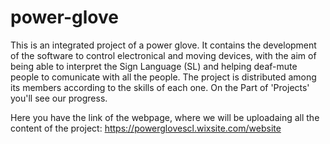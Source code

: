 # power-glove
This is an integrated project of a power glove. It contains the development of the software to control electronical and moving devices, with the aim of being able to interpret the Sign Language (SL) and helping deaf-mute people to comunicate with all the people.
The project is distributed among its members according to the skills of each one. On the Part of 'Projects' you'll see our progress.

Here you have the link of the webpage, where we will be uploadaing all the content of the project: https://powerglovescl.wixsite.com/website
